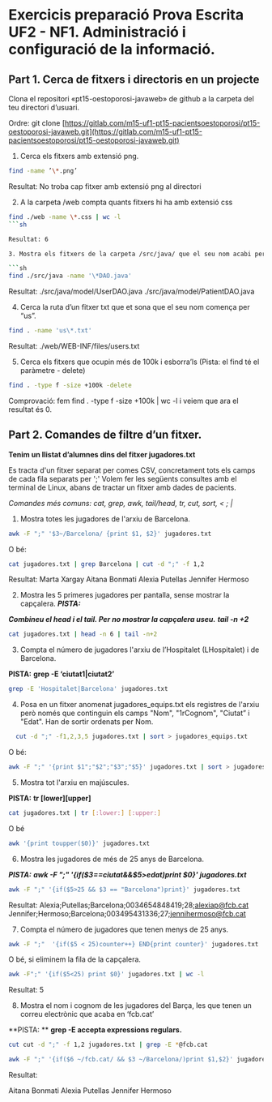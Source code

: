 # Exercicis preparació Prova Escrita UF2 - NF1. Administració i configuració de la informació.

## Part 1. Cerca de fitxers i directoris en un projecte

Clona el repositori «pt15-oestoporosi-javaweb» de github a la carpeta
del teu directori d’usuari. 

Ordre:
git clone [https://gitlab.com/m15-uf1-pt15-pacientsoestoporosi/pt15-oestoporosi-javaweb.git](https://gitlab.com/m15-uf1-pt15-pacientsoestoporosi/pt15-oestoporosi-javaweb.git)

1. Cerca els fitxers amb extensió png. 

```sh
find -name ’\*.png’  
```

Resultat: No troba cap fitxer amb extensió png al directori

2. A la carpeta /web compta quants fitxers hi ha amb extensió css 

```sh
find ./web -name \*.css | wc -l 
```sh

Resultat: 6

3. Mostra els fitxers de la carpeta /src/java/ que el seu nom acabi per DAO, la seva extensió serà .java 

```sh
find ./src/java -name '\*DAO.java'  
```

Resultat: ./src/java/model/UserDAO.java ./src/java/model/PatientDAO.java

4. Cerca la ruta d’un fitxer txt que et sona que el seu nom comença per “us”.  

```sh
find . -name 'us\*.txt' 
```

Resultat: ./web/WEB-INF/files/users.txt

5. Cerca els fitxers que ocupin més de 100k i esborra’ls (Pista: el find té el paràmetre - delete) 

```sh
find . -type f -size +100k -delete
```
Comprovació: fem find . -type f -size +100k | wc -l i veiem que ara el resultat és 0.


## Part 2. Comandes de filtre d’un fitxer.

**Tenim un llistat d’alumnes dins del fitxer jugadores.txt**

Es tracta d'un fitxer separat per comes CSV, concretament tots els camps de cada fila separats per ';' 
Volem fer les següents consultes amb el terminal de Linux, abans de tractar un fitxer amb dades de pacients.

<em> Comandes més comuns: cat, grep, awk, tail/head, tr, cut, sort, < ; | </em>

1. Mostra totes les jugadores de l'arxiu de Barcelona.

```sh
awk -F ";" '$3~/Barcelona/ {print $1, $2}' jugadores.txt 
```

O bé:

```sh
cat jugadores.txt | grep Barcelona | cut -d ";" -f 1,2 
```

Resultat: 
Marta Xargay 
Aitana Bonmati 
Alexia Putellas 
Jennifer Hermoso


2. Mostra les 5 primeres jugadores per pantalla, sense mostrar la capçalera. ***PISTA:***

***Combineu el head i el tail. Per no mostrar la capçalera useu.***
***tail -n +2***

```sh
cat jugadores.txt | head -n 6 | tail -n+2 
```

3. Compta el número de jugadores l'arxiu de l’Hospitalet (LHospitalet) i de Barcelona. 

**PISTA:**
**grep -E ‘ciutat1|ciutat2’**

```sh
grep -E 'Hospitalet|Barcelona' jugadores.txt 
```

4. Posa en un fitxer anomenat jugadores\_equips.txt els registres de l'arxiu però només que continguin els camps "Nom", "1rCognom", "Ciutat” i "Edat". 
Han de sortir ordenats per Nom.
  
```sh
  cut -d ";" -f1,2,3,5 jugadores.txt | sort > jugadores_equips.txt
```
  
  O bé:
  
```sh
awk -F ";" '{print $1";"$2";"$3";"$5}' jugadores.txt | sort > jugadores\_equips.txt
```

5. Mostra tot l'arxiu en majúscules. 

**PISTA:**
**tr [lower][upper]**

```sh
cat jugadores.txt | tr [:lower:] [:upper:]
```

O bé

```sh
awk '{print toupper($0)}' jugadores.txt 
```

6. Mostra les jugadores de més de 25 anys de Barcelona. 

***PISTA:***
***awk -F ";" '{if($3==ciutat&&$5>edat)print $0}' jugadores.txt***

```sh
awk -F ";" '{if($5>25 && $3 == "Barcelona")print}' jugadores.txt 
```

Resultat: 
Alexia;Putellas;Barcelona;0034654848419;28;alexiap@fcb.cat 
Jennifer;Hermoso;Barcelona;003495431336;27;jennihermoso@fcb.cat

7. Compta el número de jugadores que tenen menys de 25 anys.

```sh
awk -F ";"  '{if($5 < 25)counter++} END{print counter}' jugadores.txt 
```
  
O bé, si eliminem la fila de la capçalera.
  
```sh
awk -F";" '{if($5<25) print $0}' jugadores.txt | wc -l
```

Resultat: 5

8. Mostra el nom i cognom de les jugadores del Barça, les que tenen un correu electrònic que acaba en ‘fcb.cat’

**PISTA: **
**grep -E accepta expressions regulars.**

```sh
cut cut -d ";" -f 1,2 jugadores.txt | grep -E *@fcb.cat 
```

```sh
awk -F ";" '{if($6 ~/fcb.cat/ && $3 ~/Barcelona/)print $1,$2}' jugadores.txt 
```

Resultat: 

Aitana Bonmati 
Alexia Putellas 
Jennifer Hermoso
